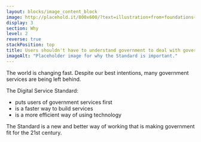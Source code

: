 ```yaml
---
layout: blocks/image_content_block
image: http://placehold.it/800x600/?text=illustration+from+foundations+video
display: 3
section: Why
level: 2
reverse: true
stackPosition: top
title: Users shouldn't have to understand government to deal with government
imageAlt: "Placeholder image for why the Standard is important."
---
```

The world is changing fast. Despite our best intentions, many government services are being left behind.

The Digital Service Standard:

- puts users of government services first
- is a faster way to build services
- is a more efficient way of using technology

The Standard is a new and better way of working that is making government fit for the 21st century.

